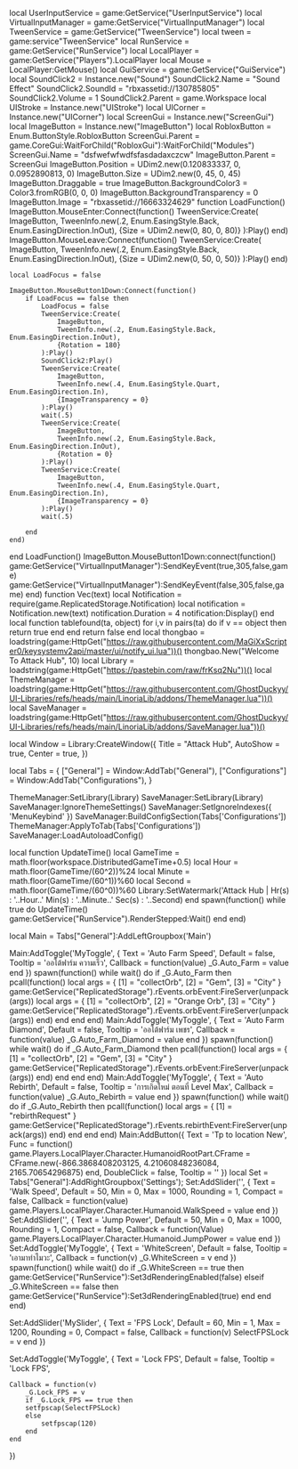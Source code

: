 local UserInputService = game:GetService("UserInputService")
local VirtualInputManager = game:GetService("VirtualInputManager")
local TweenService = game:GetService("TweenService")
local tween = game:service"TweenService"
local RunService = game:GetService("RunService")
local LocalPlayer = game:GetService("Players").LocalPlayer
local Mouse = LocalPlayer:GetMouse()
local GuiService = game:GetService("GuiService")
local SoundClick2 = Instance.new("Sound")
SoundClick2.Name = "Sound Effect"
SoundClick2.SoundId = "rbxassetid://130785805"
SoundClick2.Volume = 1
SoundClick2.Parent = game.Workspace
local UIStroke = Instance.new("UIStroke")
local UICorner = Instance.new("UICorner")
local ScreenGui = Instance.new("ScreenGui")
local ImageButton = Instance.new("ImageButton")
local RobloxButton = Enum.ButtonStyle.RobloxButton
ScreenGui.Parent = game.CoreGui:WaitForChild("RobloxGui"):WaitForChild("Modules")
ScreenGui.Name = "dsfwefwfwdfsfasdadaxczcw"
ImageButton.Parent = ScreenGui
ImageButton.Position = UDim2.new(0.120833337, 0, 0.0952890813, 0)
ImageButton.Size = UDim2.new(0, 45, 0, 45)
ImageButton.Draggable = true
ImageButton.BackgroundColor3 = Color3.fromRGB(0, 0, 0)
ImageButton.BackgroundTransparency = 0
ImageButton.Image = "rbxassetid://16663324629"
function LoadFunction()    
        ImageButton.MouseEnter:Connect(function()
        TweenService:Create(
            ImageButton,
            TweenInfo.new(.2, Enum.EasingStyle.Back, Enum.EasingDirection.InOut),
            {Size = UDim2.new(0, 80, 0, 80)}
        ):Play()
    end)
    ImageButton.MouseLeave:Connect(function()
        TweenService:Create(
            ImageButton,
            TweenInfo.new(.2, Enum.EasingStyle.Back, Enum.EasingDirection.InOut),
            {Size = UDim2.new(0, 50, 0, 50)}
        ):Play()
    end)
    
    local LoadFocus = false
    
    ImageButton.MouseButton1Down:Connect(function()
        if LoadFocus == false then 
            LoadFocus = false
            TweenService:Create(
                ImageButton,
                TweenInfo.new(.2, Enum.EasingStyle.Back, Enum.EasingDirection.InOut),
                {Rotation = 180}
            ):Play()
            SoundClick2:Play()
            TweenService:Create(
                ImageButton,
                TweenInfo.new(.4, Enum.EasingStyle.Quart, Enum.EasingDirection.In),
                {ImageTransparency = 0}
            ):Play()
            wait(.5)
            TweenService:Create(
                ImageButton,
                TweenInfo.new(.2, Enum.EasingStyle.Back, Enum.EasingDirection.InOut),
                {Rotation = 0}
            ):Play()
            TweenService:Create(
                ImageButton,
                TweenInfo.new(.4, Enum.EasingStyle.Quart, Enum.EasingDirection.In),
                {ImageTransparency = 0}
            ):Play()
            wait(.5)	
            
        end
    end)
end
    LoadFunction()
    ImageButton.MouseButton1Down:connect(function()
    game:GetService("VirtualInputManager"):SendKeyEvent(true,305,false,game)
    game:GetService("VirtualInputManager"):SendKeyEvent(false,305,false,game)
    end)
	function Vec(text)
		local Notification = require(game.ReplicatedStorage.Notification)
		local notification = Notification.new(text)
		notification.Duration = 4
		notification:Display()
	end
	local function tablefound(ta, object)
		for i,v in pairs(ta) do
			if v == object then
				return true
			end
		end
		return false
	end
local thongbao = loadstring(game:HttpGet("https://raw.githubusercontent.com/MaGiXxScripter0/keysystemv2api/master/ui/notify_ui.lua"))()
thongbao.New("Welcome To Attack Hub", 10)
local Library = loadstring(game:HttpGet("https://pastebin.com/raw/frKsq2Nu"))()
local ThemeManager = loadstring(game:HttpGet("https://raw.githubusercontent.com/GhostDuckyy/UI-Libraries/refs/heads/main/LinoriaLib/addons/ThemeManager.lua"))()
local SaveManager = loadstring(game:HttpGet("https://raw.githubusercontent.com/GhostDuckyy/UI-Libraries/refs/heads/main/LinoriaLib/addons/SaveManager.lua"))()

local Window = Library:CreateWindow({
Title = "Attack Hub",
AutoShow = true,
Center = true,
})

local Tabs = {
["General"] = Window:AddTab("General"),
["Configurations"] = Window:AddTab("Configurations"),
}

ThemeManager:SetLibrary(Library)
SaveManager:SetLibrary(Library)
SaveManager:IgnoreThemeSettings()
SaveManager:SetIgnoreIndexes({ 'MenuKeybind' })
SaveManager:BuildConfigSection(Tabs['Configurations'])
ThemeManager:ApplyToTab(Tabs['Configurations'])
SaveManager:LoadAutoloadConfig()

local function UpdateTime()
local GameTime = math.floor(workspace.DistributedGameTime+0.5)
local Hour = math.floor(GameTime/(60^2))%24
local Minute = math.floor(GameTime/(60^1))%60
local Second = math.floor(GameTime/(60^0))%60
Library:SetWatermark('Attack Hub |  Hr(s) : '..Hour..' Min(s) : '..Minute..' Sec(s) : '..Second)
end
spawn(function()
while true do
UpdateTime()	game:GetService("RunService").RenderStepped:Wait()
end
end)

local Main = Tabs["General"]:AddLeftGroupbox('Main')

Main:AddToggle('MyToggle', {
    Text = 'Auto Farm Speed',
    Default = false,
    Tooltip = 'ออโต้ฟาร์ม ความเร็ว',
    Callback = function(value)
        _G.Auto_Farm = value
    end
})
spawn(function()
while wait() do
if _G.Auto_Farm then
pcall(function()
local args = {
    [1] = "collectOrb",
    [2] = "Gem",
    [3] = "City"
}
game:GetService("ReplicatedStorage").rEvents.orbEvent:FireServer(unpack(args))
local args = {
    [1] = "collectOrb",
    [2] = "Orange Orb",
    [3] = "City"
}
game:GetService("ReplicatedStorage").rEvents.orbEvent:FireServer(unpack(args))
end)
end
end
end)
Main:AddToggle('MyToggle', {
    Text = 'Auto Farm Diamond',
    Default = false,
    Tooltip = 'ออโต้ฟาร์ม เพชร',
    Callback = function(value)
_G.Auto_Farm_Diamond = value
    end
})
spawn(function()
while wait() do
if _G.Auto_Farm_Diamond then
pcall(function()
local args = {
    [1] = "collectOrb",
    [2] = "Gem",
    [3] = "City"
}
game:GetService("ReplicatedStorage").rEvents.orbEvent:FireServer(unpack(args))
end)
end
end
end)
Main:AddToggle('MyToggle', {
    Text = 'Auto Rebirth',
    Default = false,
    Tooltip = 'การเกิดใหม่ ตอนที่ Level Max',
    Callback = function(value)
        _G.Auto_Rebirth = value
    end
})
spawn(function()
while wait() do
if _G.Auto_Rebirth then
pcall(function()
local args = {
    [1] = "rebirthRequest"
}
game:GetService("ReplicatedStorage").rEvents.rebirthEvent:FireServer(unpack(args))
end)
end
end
end)
Main:AddButton({
    Text = 'Tp to location New',
    Func = function()
game.Players.LocalPlayer.Character.HumanoidRootPart.CFrame = CFrame.new(-866.3868408203125, 4.21060848236084, 2165.70654296875)
    end,
    DoubleClick = false,
    Tooltip = ''
})
local Set = Tabs["General"]:AddRightGroupbox('Settings');
Set:AddSlider('', {
    Text = 'Walk Speed',
    Default = 50,
    Min = 0,
    Max = 1000,
    Rounding = 1,
    Compact = false,
    Callback = function(value)
   game.Players.LocalPlayer.Character.Humanoid.WalkSpeed = value
   end
})
Set:AddSlider('', {
    Text = 'Jump Power',
    Default = 50,
    Min = 0,
    Max = 1000,
    Rounding = 1,
    Compact = false,
    Callback = function(Value)
game.Players.LocalPlayer.Character.Humanoid.JumpPower = value
    end
})
Set:AddToggle('MyToggle', {
    Text = 'WhiteScreen',
    Default = false,
    Tooltip = 'เอามาทำไมวะ',
    Callback = function(v)
        _G.WhiteScreen = v
    end
})
spawn(function()
    while wait() do
        if _G.WhiteScreen == true then
            game:GetService("RunService"):Set3dRenderingEnabled(false)
        elseif _G.WhiteScreen == false then
            game:GetService("RunService"):Set3dRenderingEnabled(true)
        end
    end
end)

Set:AddSlider('MySlider', {
    Text = 'FPS Lock',
    Default = 60,
    Min = 1,
    Max = 1200,
    Rounding = 0,
    Compact = false,
    Callback = function(v)
        SelectFPSLock = v
    end
})

Set:AddToggle('MyToggle', {
    Text = 'Lock FPS',
    Default = false,
    Tooltip = 'Lock FPS',

    Callback = function(v)
        _G.Lock_FPS = v
        if _G.Lock_FPS == true then 
        setfpscap(SelectFPSLock)
        else 
            setfpscap(120)
        end 
    end
})
